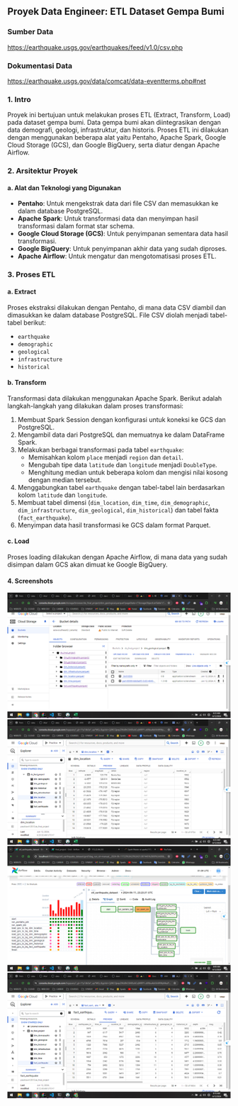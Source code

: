 ## Proyek Data Engineer: ETL Dataset Gempa Bumi

### Sumber Data
https://earthquake.usgs.gov/earthquakes/feed/v1.0/csv.php

### Dokumentasi Data
https://earthquake.usgs.gov/data/comcat/data-eventterms.php#net

### 1. Intro

Proyek ini bertujuan untuk melakukan proses ETL (Extract, Transform, Load) pada dataset gempa bumi. Data gempa bumi akan diintegrasikan dengan data demografi, geologi, infrastruktur, dan historis. Proses ETL ini dilakukan dengan menggunakan beberapa alat yaitu Pentaho, Apache Spark, Google Cloud Storage (GCS), dan Google BigQuery, serta diatur dengan Apache Airflow.

### 2. Arsitektur Proyek

#### a. Alat dan Teknologi yang Digunakan
- **Pentaho**: Untuk mengekstrak data dari file CSV dan memasukkan ke dalam database PostgreSQL.
- **Apache Spark**: Untuk transformasi data dan menyimpan hasil transformasi dalam format star schema.
- **Google Cloud Storage (GCS)**: Untuk penyimpanan sementara data hasil transformasi.
- **Google BigQuery**: Untuk penyimpanan akhir data yang sudah diproses.
- **Apache Airflow**: Untuk mengatur dan mengotomatisasi proses ETL.

### 3. Proses ETL

#### a. Extract
Proses ekstraksi dilakukan dengan Pentaho, di mana data CSV diambil dan dimasukkan ke dalam database PostgreSQL. File CSV diolah menjadi tabel-tabel berikut:
- `earthquake`
- `demographic`
- `geological`
- `infrastructure`
- `historical`

#### b. Transform
Transformasi data dilakukan menggunakan Apache Spark. Berikut adalah langkah-langkah yang dilakukan dalam proses transformasi:
1. Membuat Spark Session dengan konfigurasi untuk koneksi ke GCS dan PostgreSQL.
2. Mengambil data dari PostgreSQL dan memuatnya ke dalam DataFrame Spark.
3. Melakukan berbagai transformasi pada tabel `earthquake`:
   - Memisahkan kolom `place` menjadi `region` dan `detail`.
   - Mengubah tipe data `latitude` dan `longitude` menjadi `DoubleType`.
   - Menghitung median untuk beberapa kolom dan mengisi nilai kosong dengan median tersebut.
4. Menggabungkan tabel `earthquake` dengan tabel-tabel lain berdasarkan kolom `latitude` dan `longitude`.
5. Membuat tabel dimensi (`dim_location`, `dim_time`, `dim_demographic`, `dim_infrastructure`, `dim_geological`, `dim_historical`) dan tabel fakta (`fact_earthquake`).
6. Menyimpan data hasil transformasi ke GCS dalam format Parquet.

#### c. Load
Proses loading dilakukan dengan Apache Airflow, di mana data yang sudah disimpan dalam GCS akan dimuat ke Google BigQuery.

#### 4. Screenshots

![](Screenshot%20(2431).png)
![](Screenshot%20(2432).png)
![](Screenshot%20(2435).png)
![](Screenshot%20(2436).png)
